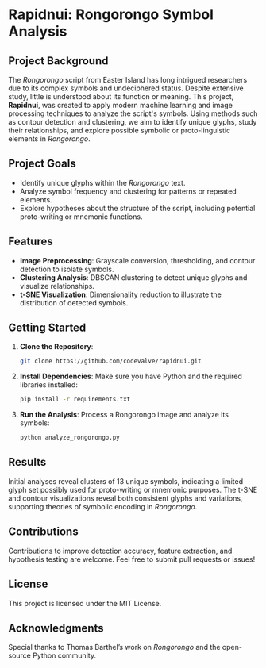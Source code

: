 
# Rapidnui: Rongorongo Symbol Analysis

## Project Background
The *Rongorongo* script from Easter Island has long intrigued researchers due to its complex symbols and undeciphered status. Despite extensive study, little is understood about its function or meaning. This project, **Rapidnui**, was created to apply modern machine learning and image processing techniques to analyze the script's symbols. Using methods such as contour detection and clustering, we aim to identify unique glyphs, study their relationships, and explore possible symbolic or proto-linguistic elements in *Rongorongo*.

## Project Goals
- Identify unique glyphs within the *Rongorongo* text.
- Analyze symbol frequency and clustering for patterns or repeated elements.
- Explore hypotheses about the structure of the script, including potential proto-writing or mnemonic functions.

## Features
- **Image Preprocessing**: Grayscale conversion, thresholding, and contour detection to isolate symbols.
- **Clustering Analysis**: DBSCAN clustering to detect unique glyphs and visualize relationships.
- **t-SNE Visualization**: Dimensionality reduction to illustrate the distribution of detected symbols.

## Getting Started
1. **Clone the Repository**:
   ```bash
   git clone https://github.com/codevalve/rapidnui.git
   ```
2. **Install Dependencies**:
   Make sure you have Python and the required libraries installed:
   ```bash
   pip install -r requirements.txt
   ```
3. **Run the Analysis**:
   Process a Rongorongo image and analyze its symbols:
   ```bash
   python analyze_rongorongo.py
   ```

## Results
Initial analyses reveal clusters of 13 unique symbols, indicating a limited glyph set possibly used for proto-writing or mnemonic purposes. The t-SNE and contour visualizations reveal both consistent glyphs and variations, supporting theories of symbolic encoding in *Rongorongo*.

## Contributions
Contributions to improve detection accuracy, feature extraction, and hypothesis testing are welcome. Feel free to submit pull requests or issues!

## License
This project is licensed under the MIT License.

## Acknowledgments
Special thanks to Thomas Barthel’s work on *Rongorongo* and the open-source Python community.

